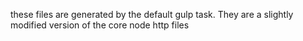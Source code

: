 these files are generated by the default gulp task. They are a slightly modified version
of the core node http files
